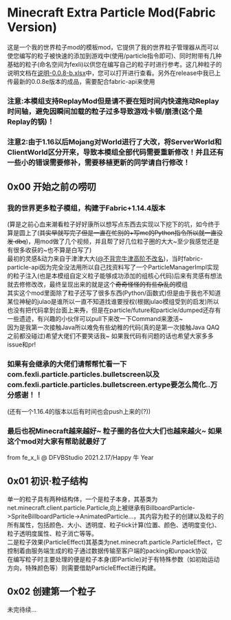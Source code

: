 
# Minecraft Extra Particle Mod(Fabric Version)  
这是一个我的世界粒子mod的模板mod，它提供了我的世界粒子管理器从而可以使您编写的粒子被快速的添加到游戏中(使用/particle指令即可)、同时附带有几种基础的粒子(命名空间为fexli)以供您在编写自己的粒子时进行参考。这几种粒子的说明文档在[说明-0.0.8-b.xlsx](./说明-0.0.8-b.xlsx)中，您可以打开进行查看。另外在release中我已上传最新的0.0.8e版本的成品，需要配合fabric-api来使用  
### 注意:本模组支持ReplayMod但是请不要在短时间内快速拖动Replay时间轴，避免因瞬间加载的粒子过多导致游戏卡顿/崩溃(这个是Replay的锅)！  
### 注意2:由于1.16以后Mojang对World进行了大改，将ServerWorld和ClientWorld区分开来，导致本模组全部代码需要重新修改！并且还有一些小的错误需要修补，需要移植更新的同学请自行修改！
## 0x00 开始之前の唠叨  
  
### 我的世界更多粒子模组，构建于Fabric+1.14.4版本  
(算是之前心血来潮看粒子好好康所以想写点东西去实现以下挖下的坑，如今终于算是圆上了(~~其实早就写完了但是一直在忙别的+写mc的Python指令所以就一直没发 dbq~~)，用mod做了几个视频，并且帮了好几位粒子圈的大大~至少我感觉还是有很多收获的~也不算是白写了)  
最初的灵感&动力来自于津津大大([@不背完牛津高阶不改名](https://space.bilibili.com/110924762))，当时fabric-particle-api因为完全没法用所以自己找资料写了一个ParticleManagerImpl实现的粒子注入(也是本模组自定义粒子能够成功添加的组核心代码)后来有灵感有想法就去修修改改，最终呈现出来的就是这个~~奇奇怪怪的有些杂乱的~~模组  
其实这个mod里面除了粒子还写了很多东西(Python/函数式)但是由于我也不知道某位神秘的julao是谁所以一直不知道找谁要授权(根据julao模组受到的启发)所以也没有把代码拿到台面上来~~秀~~，但是在particle/future和particle/dumped还存有一些遗迹，有兴趣的小伙伴可以pull下来改一下Command来激活~  
因为是我第一次接触Java所以难免有些幼稚的代码(真的是第一次接触Java QAQ之前都没碰过)希望大佬们不要笑话我~ 如果我代码有问题的话也希望大家多多issue和pr!  
### 如果有会继承的大佬们请帮帮忙看一下com.fexli.particle.particles.bulletscreen以及com.fexli.particle.particles.bulletscreen.ertype要怎么简化..万分感谢！！  
(还有一个1.16.4的版本以后有时间也会push上来的(?))  
### 最后也祝Minecraft越来越好~ 粒子圈的各位大大们也越来越火~ 如果这个mod对大家有帮助就最好了  
from fe_x_li @ DFVBStudio 2021.2.17/Happy 牛 Year  
  
## 0x01 初识·粒子结构  
单一的粒子具有两种结构体，一个是粒子本身，其基类为net.minecraft.client.particle.Particle,向上被继承有BillboardParticle->SpriteBillboardParticle->AnimatedParticle...，其内容为粒子的创建以及粒子的所有属性，包括颜色、大小、透明度、粒子tick计算(位置、颜色、透明度变化)、粒子透明度属性、粒子消亡等等。  
二是粒子效果(ParticleEffect)其基类为net.minecraft.particle.ParticleEffect，它控制着由服务端生成的粒子通过数据传输至客户端的packing和unpack协议  
在编写粒子时主要处理的便是粒子本身(即Particle)对于有特殊参数（如初始运动方向，特殊颜色等）则需要借助ParticleEffect进行构建。  
## 0x02 创建第一个粒子  
未完待续...  
